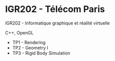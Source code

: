 # IGR202 - Télécom Paris

IGR202 - Informatique graphique et réalité virtuelle

C++, OpenGL

* TP1 - Rendering
* TP2 - Geometry I
* TP3 - Rigid Body Simulation
